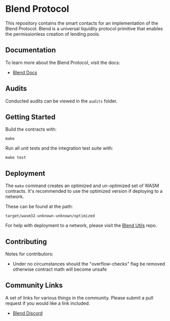 # Blend Protocol

This repository contains the smart contacts for an implementation of the Blend Protocol. Blend is a universal liquidity protocol primitive that enables the permissionless creation of lending pools.

## Documentation

To learn more about the Blend Protocol, visit the docs:

- [Blend Docs](https://docs.blend.capital/)

## Audits

Conducted audits can be viewed in the `audits` folder.

## Getting Started

Build the contracts with:

```
make
```

Run all unit tests and the integration test suite with:

```
make test
```

## Deployment

The `make` command creates an optimized and un-optimized set of WASM contracts. It's recommended to use the optimized version if deploying to a network.

These can be found at the path:

```
target/wasm32-unknown-unknown/optimized
```

For help with deployment to a network, please visit the [Blend Utils](https://github.com/blend-capital/blend-utils) repo.

## Contributing

Notes for contributors:

- Under no circumstances should the "overflow-checks" flag be removed otherwise contract math will become unsafe

## Community Links

A set of links for various things in the community. Please submit a pull request if you would like a link included.

- [Blend Discord](https://discord.com/invite/a6CDBQQcjW)
